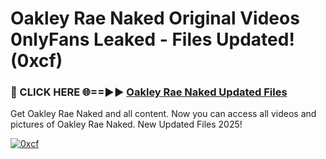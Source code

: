 # Oakley Rae Naked Original Videos 0nlyFans Leaked - Files Updated! (0xcf)

<h3>🔴 CLICK HERE 🌐==►► <a href="https://tinyurl.com/yckcrads" rel="nofollow">Oakley Rae Naked Updated Files</a></h3>

Get Oakley Rae Naked and all content. Now you can access all videos and pictures of Oakley Rae Naked. New Updated Files 2025!

[![0xcf](https://i.imgur.com/hpKpOFt.gif)](https://tinyurl.com/yckcrads)
